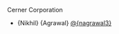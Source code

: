 Cerner Corporation

- {Nikhil} {Agrawal} [@{nagrawal3}]

[@{nagrawal3}]: https://github.com/{nagrawal3}

